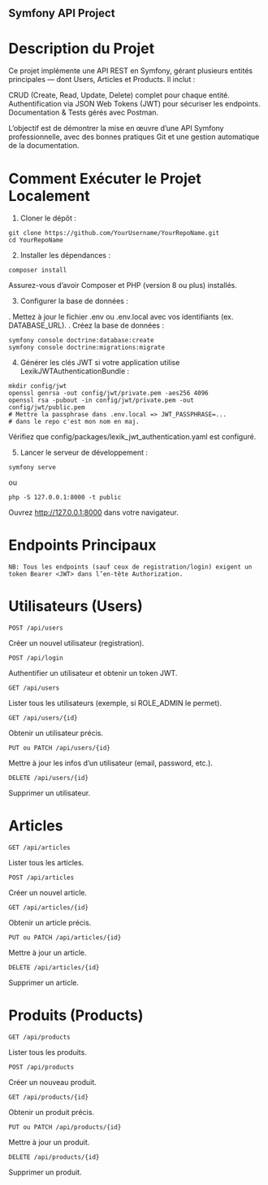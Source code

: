 ## Symfony API Project

# Description du Projet

Ce projet implémente une API REST en Symfony, gérant plusieurs entités principales — dont Users, Articles et Products. Il inclut :

  CRUD (Create, Read, Update, Delete) complet pour chaque entité.
  Authentification via JSON Web Tokens (JWT) pour sécuriser les endpoints.
  Documentation & Tests gérés avec Postman.

L’objectif est de démontrer la mise en œuvre d’une API Symfony professionnelle, avec des bonnes pratiques Git et une gestion automatique de la documentation.


# Comment Exécuter le Projet Localement

  1. Cloner le dépôt :

    git clone https://github.com/YourUsername/YourRepoName.git
    cd YourRepoName

  2. Installer les dépendances :

    composer install

  Assurez-vous d’avoir Composer et PHP (version 8 ou plus) installés.

  3. Configurer la base de données :

  . Mettez à jour le fichier .env ou .env.local avec vos identifiants (ex. DATABASE_URL).
  . Créez la base de données :

    symfony console doctrine:database:create
    symfony console doctrine:migrations:migrate

  4. Générer les clés JWT si votre application utilise LexikJWTAuthenticationBundle :

    mkdir config/jwt
    openssl genrsa -out config/jwt/private.pem -aes256 4096
    openssl rsa -pubout -in config/jwt/private.pem -out config/jwt/public.pem
    # Mettre la passphrase dans .env.local => JWT_PASSPHRASE=...
    # dans le repo c'est mon nom en maj.

   Vérifiez que config/packages/lexik_jwt_authentication.yaml est configuré.

   5. Lancer le serveur de développement :

    symfony serve

ou

    php -S 127.0.0.1:8000 -t public

  Ouvrez http://127.0.0.1:8000 dans votre navigateur.

# Endpoints Principaux

    NB: Tous les endpoints (sauf ceux de registration/login) exigent un token Bearer <JWT> dans l’en-tête Authorization.

# Utilisateurs (Users)

    POST /api/users
  Créer un nouvel utilisateur (registration).
    
    POST /api/login
  Authentifier un utilisateur et obtenir un token JWT.
    
    GET /api/users
  Lister tous les utilisateurs (exemple, si ROLE_ADMIN le permet).
    
    GET /api/users/{id}
  Obtenir un utilisateur précis.
    
    PUT ou PATCH /api/users/{id}
  Mettre à jour les infos d’un utilisateur (email, password, etc.).
    
    DELETE /api/users/{id}
  Supprimer un utilisateur.

# Articles

    GET /api/articles
  Lister tous les articles.
    
    POST /api/articles
  Créer un nouvel article.
    
    GET /api/articles/{id}
  Obtenir un article précis.
    
    PUT ou PATCH /api/articles/{id}
  Mettre à jour un article.
    
    DELETE /api/articles/{id}
  Supprimer un article.

# Produits (Products)

    GET /api/products
  Lister tous les produits.
    
    POST /api/products
  Créer un nouveau produit.
    
    GET /api/products/{id}
  Obtenir un produit précis.
    
    PUT ou PATCH /api/products/{id}
  Mettre à jour un produit.
    
    DELETE /api/products/{id}
  Supprimer un produit.
